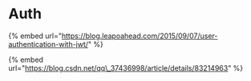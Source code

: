 # Auth

{% embed url="https://blog.leapoahead.com/2015/09/07/user-authentication-with-jwt/" %}

{% embed url="https://blog.csdn.net/qq\_37436998/article/details/83214963" %}



